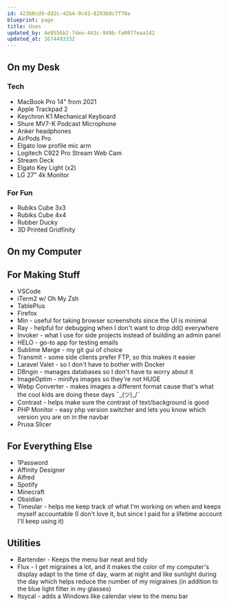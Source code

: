 ```yaml
---
id: 423b0cd9-dd2c-42b4-9c42-8293b0c7f70a
blueprint: page
title: Uses
updated_by: 4e0556b2-7dee-443c-949b-fa0977eaa142
updated_at: 1674493332
---
```

## On my Desk

### Tech

- MacBook Pro 14" from 2021
- Apple Trackpad 2
- Keychron K1 Mechanical Keyboard
- Shure MV7-K Podcast Microphone
- Anker headphones
- AirPods Pro
- Elgato low profile mic arm
- Logitech C922 Pro Stream Web Cam
- Stream Deck
- Elgato Key Light (x2)
- LG 27" 4k Monitor

### For Fun

- Rubiks Cube 3x3
- Rubiks Cube 4x4
- Rubber Ducky
- 3D Printed Gridfinity

## On my Computer

## For Making Stuff

- VSCode
- iTerm2 w/  Oh My Zsh
- TablePlus
- Firefox
- Min - useful for taking browser screenshots since the UI is minimal
- Ray - helpful for debugging when I don't want to drop dd() everywhere
- Invoker - what I use for side projects instead of building an admin panel
- HELO - go-to app for testing emails
- Sublime Merge - my git gui of choice
- Transmit - some side clients prefer FTP, so this makes it easier
- Laravel Valet - so I don't have to bother with Docker
- DBngin - manages databases so I don't have to worry about it
- ImageOptim - minifys images so they're not HUGE
- Webp Converter -  makes images a different format cause that's what the cool kids are doing these days ¯\_(ツ)_/¯
- Contrast - helps make sure the contrast of text/background is good
- PHP Monitor - easy php version switcher and lets you know which version you are on in the navbar
- Prusa Slicer

## For Everything Else

- 1Password
- Affinity Designer
- Alfred
- Spotify
- Minecraft
- Obsidian
- Timeular - helps me keep track of what I'm working on when and keeps myself accountable (I don't love it, but since I paid for a lifetime account I'll keep using it)

## Utilities

- Bartender - Keeps the menu bar neat and tidy
- Flux - I get migraines a lot, and it makes the color of my computer's display adapt to the time of day, warm at night and like sunlight during the day which helps reduce the number of my migraines (in addition to the blue light filter in my glasses)
- Itsycal - adds a Windows like calendar view to the menu bar